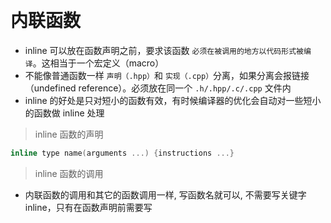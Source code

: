 
&emsp;
# 内联函数
- inline 可以放在函数声明之前，要求该函数 `必须在被调用的地方以代码形式被编译`。这相当于一个宏定义（macro）
- 不能像普通函数一样 `声明（.hpp）`和 `实现（.cpp）`分离，如果分离会报链接（undefined reference）。必须放在同一个 `.h/.hpp/.c/.cpp` 文件内
- inline 的好处是只对短小的函数有效，有时候编译器的优化会自动对一些短小的函数做 inline 处理

>inline 函数的声明
```c++
inline type name(arguments ...) {instructions ...}
```
>inline 函数的调用
- 内联函数的调用和其它的函数调用一样, 写函数名就可以, 不需要写关键字 inline，只有在函数声明前需要写

